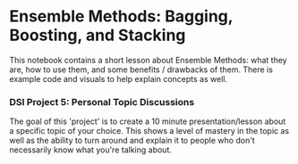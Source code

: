 # Ensemble Methods: Bagging, Boosting, and Stacking

This notebook contains a short lesson about Ensemble Methods: what they are, how to use them, and some benefits / drawbacks of them. There is example code and visuals to help explain concepts as well.


### DSI Project 5: Personal Topic Discussions

The goal of this 'project' is to create a 10 minute presentation/lesson about a specific topic of your choice. This shows a level of mastery in the topic as well as the ability to turn around and explain it to people who don't necessarily know what you're talking about. 
